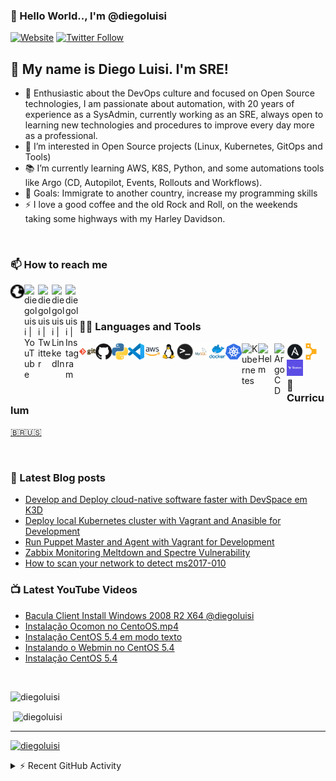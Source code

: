### 👋 Hello World.., I'm @diegoluisi


[![Website](https://img.shields.io/website?label=diegoluisi.eti.br&style=for-the-badge&url=http%3A%2F%2Fwww.diegoluisi.eti.br)](http://www.diegoluisi.eti.br)
[![Twitter Follow](https://img.shields.io/twitter/follow/diegoluisi?color=1DA1F2&logo=twitter&style=for-the-badge)](https://twitter.com/intent/follow?original_referer=https%3A%2F%2Fgithub.com%2Fdiegoluisi&screen_name=diegoluisi)

## 🤖 My name is Diego Luisi. I'm SRE!

- 🚀 Enthusiastic about the DevOps culture and focused on Open Source technologies, I am passionate about automation, with 20 years of experience as a SysAdmin, currently working as an SRE, always open to learning new technologies and procedures to improve every day more as a professional.
- 👀 I’m interested in Open Source projects (Linux, Kubernetes, GitOps and Tools)
- 📚 I’m currently learning AWS, K8S, Python, and some automations tools like Argo (CD, Autopilot, Events, Rollouts and Workflows).
- 🌱 Goals: Immigrate to another country, increase my programming skills
- ⚡ I love a good coffee and the old Rock and Roll, on the weekends taking some highways with my Harley Davidson.


<br />

### 📫 How to reach me

[<img align="left" alt="diegoluisi.com" width="22px" src="https://raw.githubusercontent.com/iconic/open-iconic/master/svg/globe.svg" />][website]
[<img align="left" alt="diegoluisi | YouTube" width="22px" src="https://cdn.jsdelivr.net/npm/simple-icons@v3/icons/youtube.svg" />][youtube]
[<img align="left" alt="diegoluisi | Twitter" width="22px" src="https://cdn.jsdelivr.net/npm/simple-icons@v3/icons/twitter.svg" />][twitter]
[<img align="left" alt="diegoluisi | LinkedIn" width="22px" src="https://cdn.jsdelivr.net/npm/simple-icons@v3/icons/linkedin.svg" />][linkedin]
[<img align="left" alt="diegoluisi | Instagram" width="22px" src="https://cdn.jsdelivr.net/npm/simple-icons@v3/icons/instagram.svg" />][instagram]

<br />
<br />

### 🥷🏻 Languages and Tools

<img align="left" alt="Git" width="26px" src="https://raw.githubusercontent.com/github/explore/80688e429a7d4ef2fca1e82350fe8e3517d3494d/topics/git/git.png" />
<img align="left" alt="GitHub" width="26px" src="https://raw.githubusercontent.com/github/explore/78df643247d429f6cc873026c0622819ad797942/topics/github/github.png" />
<img align="left" alt="Python" width="26px" src="https://raw.githubusercontent.com/KIMBIBLE/KIMBIBLE/main/icons/python.svg" />
<img align="left" alt="Visual Studio Code" width="26px" src="https://raw.githubusercontent.com/github/explore/80688e429a7d4ef2fca1e82350fe8e3517d3494d/topics/visual-studio-code/visual-studio-code.png" />
<img align="left" alt="AWS" width="26px" src="https://raw.githubusercontent.com/github/explore/80688e429a7d4ef2fca1e82350fe8e3517d3494d/topics/aws/aws.png" />
<img align="left" alt="Linux" width="26px" src="https://raw.githubusercontent.com/github/explore/80688e429a7d4ef2fca1e82350fe8e3517d3494d/topics/linux/linux.png" />
<img align="left" alt="Terminal" width="26px" src="https://raw.githubusercontent.com/github/explore/80688e429a7d4ef2fca1e82350fe8e3517d3494d/topics/terminal/terminal.png" />
<img align="left" alt="MySQL" width="26px" src="https://raw.githubusercontent.com/github/explore/80688e429a7d4ef2fca1e82350fe8e3517d3494d/topics/mysql/mysql.png" />
<img align="left" alt="Docker" width="26px" src="https://raw.githubusercontent.com/github/explore/80688e429a7d4ef2fca1e82350fe8e3517d3494d/topics/docker/docker.png" />
<img align="left" alt="Kubernetes" width="26px" src="https://raw.githubusercontent.com/github/explore/80688e429a7d4ef2fca1e82350fe8e3517d3494d/topics/kubernetes/kubernetes.png" />
<img align="left" alt="Kubernetes" width="26px" src="https://www.vectorlogo.zone/logos/amazon_eks/amazon_eks-icon.svg" />
<img align="left" alt="Helm" width="26px" src="https://www.vectorlogo.zone/logos/helmsh/helmsh-icon.svg" />
<img align="left" alt="ArgoCD" width="20px" src="https://landscape.cncf.io/logos/argo.svg" />
<img align="left" alt="Ansible" width="26px" src="https://raw.githubusercontent.com/github/explore/80688e429a7d4ef2fca1e82350fe8e3517d3494d/topics/ansible/ansible.png" />
<img align="left" alt="Puppet" width="26px" src="https://raw.githubusercontent.com/ralexrivero/xelar_theme_profile/main/icons/puppet.svg" />
<img align="left" alt="Terraform" width="26px" src="https://raw.githubusercontent.com/github/explore/80688e429a7d4ef2fca1e82350fe8e3517d3494d/topics/terraform/terraform.png" />


<br />
<br />


### 📄 Curriculum
[🇧🇷](https://github.com/diegoluisi/diegoluisi/blob/master/curriculum/Diego_Luisi_BR.md)[🇺🇸](https://github.com/diegoluisi/diegoluisi/blob/master/curriculum/Diego_Luisi_EN.md)

<br />


### 📝 Latest Blog posts
<!-- BLOG-POST-LIST:START -->
- [Develop and Deploy cloud-native software faster with DevSpace em K3D](https://www.diegoluisi.eti.br/2022/03/01/develop-and-deploy-cloud-native-software-faster-with-devspace-em-k3d/)
- [Deploy local Kubernetes cluster  with Vagrant and Anasible for Development](https://www.diegoluisi.eti.br/2022/01/31/deploy-local-kubernetes-cluster-with-vagrant-and-anasible-for-development/)
- [Run Puppet Master and Agent with Vagrant for Development](https://www.diegoluisi.eti.br/2022/01/31/run-puppet-master-and-agent-with-vagrant-for-development/)
- [Zabbix Monitoring Meltdown and Spectre Vulnerability](https://www.diegoluisi.eti.br/2018/01/05/zabbix-monitoring-meltdown-spectre-vulnerability/)
- [How to scan your network to detect ms2017-010](https://www.diegoluisi.eti.br/2017/05/17/scan-network-detect-ms2017-010/)
<!-- BLOG-POST-LIST:END -->

### 📺 Latest YouTube Videos
<!-- YOUTUBE:START -->
- [Bacula Client Install Windows 2008 R2 X64 @diegoluisi](https://www.youtube.com/watch?v=XYr9QrrrEZ8)
- [Instalação Ocomon no CentoOS.mp4](https://www.youtube.com/watch?v=rXk6NDRi3hk)
- [Instalação CentOS 5.4 em modo texto](https://www.youtube.com/watch?v=ik7WDrOYwPw)
- [Instalando o Webmin no CentOS 5.4](https://www.youtube.com/watch?v=f7CmTPP0FcA)
- [Instalação CentOS 5.4](https://www.youtube.com/watch?v=004SQHTg54g)
<!-- YOUTUBE:END -->

<br />

<p><img align="left" src="https://github-readme-stats.vercel.app/api/top-langs?username=diegoluisi&show_icons=true&locale=en&layout=compact" alt="diegoluisi" /></p>   

<br />

<p>&nbsp;<img align="center" src="https://github-readme-stats.vercel.app/api?username=diegoluisi&show_icons=true&locale=en" alt="diegoluisi" /></p>
<hr />

<p align="left"> <a href="https://github.com/ryo-ma/github-profile-trophy"><img src="https://github-profile-trophy.vercel.app/?username=diegoluisi" alt="diegoluisi" /></a> </p>

<details>
  <summary>⚡ Recent GitHub Activity</summary>
  
<!--START_SECTION:activity-->
1. 🗣 Commented on [#1619](https://github.com/argoproj/argo-rollouts/issues/1619) in [argoproj/argo-rollouts](https://github.com/argoproj/argo-rollouts)
<!--END_SECTION:activity-->

</details>


[website]: http://www.diegoluisi.eti.br
[twitter]: https://twitter.com/diegoluisi
[youtube]: https://youtube.com/diegoluisi
[instagram]: https://instagram.com/diegoluisi
[linkedin]: https://linkedin.com/in/diegoluisi